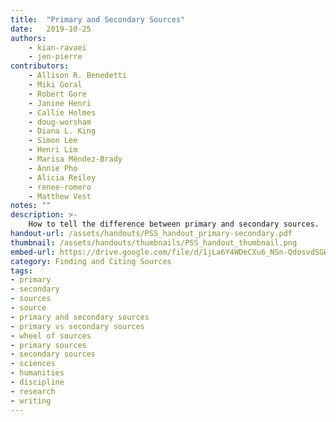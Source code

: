 ```yaml
---
title:  "Primary and Secondary Sources"
date:   2019-10-25
authors: 
    - kian-ravaei
    - jen-pierre
contributors: 
    - Allison R. Benedetti
    - Miki Goral
    - Robert Gore
    - Janine Henri
    - Callie Holmes
    - doug-worsham
    - Diana L. King
    - Simon Lee
    - Henri Lim
    - Marisa Méndez-Brady
    - Annie Pho
    - Alicia Reiley
    - renee-romero
    - Matthew Vest
notes: ""
description: >-
    How to tell the difference between primary and secondary sources.
handout-url: /assets/handouts/PSS_handout_primary-secondary.pdf
thumbnail: /assets/handouts/thumbnails/PSS_handout_thumbnail.png
embed-url: https://drive.google.com/file/d/1jLa6Y4WDeCXu6_NSn-QdosvdSGW2RH2U/preview
category: Finding and Citing Sources
tags:
- primary
- secondary
- sources
- source
- primary and secondary sources
- primary vs secondary sources
- wheel of sources
- primary sources
- secondary sources
- sciences
- humanities
- discipline
- research
- writing
---
```


